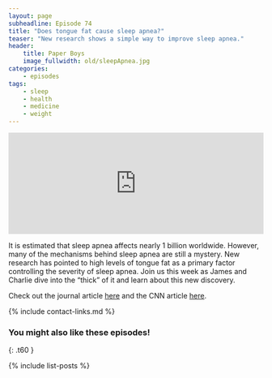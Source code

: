 ```yaml
---
layout: page
subheadline: Episode 74
title: "Does tongue fat cause sleep apnea?"
teaser: "New research shows a simple way to improve sleep apnea."
header:
    title: Paper Boys
    image_fullwidth: old/sleepApnea.jpg
categories:
    - episodes
tags:
    - sleep
    - health
    - medicine
    - weight
---
```


<iframe src="https://pinecast.com/player/c729127f-508e-4451-9f1c-163f8ed3d7de?theme=thick" seamless height="200" style="border:0" class="pinecast-embed" frameborder="0" width="100%"></iframe>

It is estimated that sleep apnea affects nearly 1 billion worldwide. However, many of the mechanisms behind sleep apnea are still a mystery. New research has pointed to high levels of tongue fat as a primary factor controlling the severity of sleep apnea. Join us this week as James and Charlie dive into the “thick” of it and learn about this new discovery.
	
Check out the journal article [here](http://dx.doi.org/10.1164/rccm.201903-0692OC) and the CNN article [here](https://www.cnn.com/2020/01/10/health/tongue-fat-sleep-apnea-wellness/index.html).

{% include contact-links.md %}

### You might also like these episodes!
{: .t60 }

{% include list-posts %}
